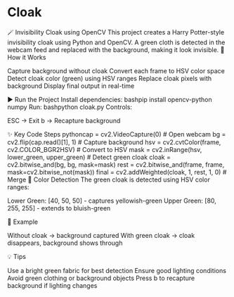 # Cloak
🪄 Invisibility Cloak using OpenCV
This project creates a Harry Potter-style invisibility cloak using Python and OpenCV. A green cloth is detected in the webcam feed and replaced with the background, making it look invisible.
🚀 How it Works

Capture background without cloak
Convert each frame to HSV color space
Detect cloak color (green) using HSV ranges
Replace cloak pixels with background
Display final output in real-time

▶️ Run the Project
Install dependencies:
bashpip install opencv-python numpy
Run:
bashpython cloak.py
Controls:

ESC → Exit
b → Recapture background

✨ Key Code Steps
pythoncap = cv2.VideoCapture(0)  # Open webcam
bg = cv2.flip(cap.read()[1], 1)  # Capture background
hsv = cv2.cvtColor(frame, cv2.COLOR_BGR2HSV)  # Convert to HSV
mask = cv2.inRange(hsv, lower_green, upper_green)  # Detect green cloak
cloak = cv2.bitwise_and(bg, bg, mask=mask)
rest = cv2.bitwise_and(frame, frame, mask=cv2.bitwise_not(mask))
final = cv2.addWeighted(cloak, 1, rest, 1, 0)  # Merge
🎨 Color Detection
The green cloak is detected using HSV color ranges:

Lower Green: [40, 50, 50] - captures yellowish-green
Upper Green: [80, 255, 255] - extends to bluish-green

📸 Example

Without cloak → background captured
With green cloak → cloak disappears, background shows through

💡 Tips

Use a bright green fabric for best detection
Ensure good lighting conditions
Avoid green clothing or background objects
Press b to recapture background if lighting changes
